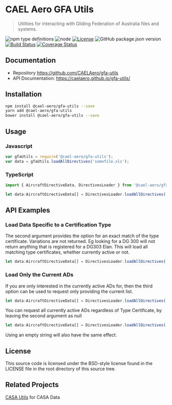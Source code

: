 
# CAEL Aero GFA Utils

> Utilities for interacting with Gliding Federation of Australia files and systems. 

![npm type definitions](https://img.shields.io/npm/types/@cael-aero/gfa-utils)
![node](https://img.shields.io/node/v/@cael-aero/gfa-utils)
[![License](https://img.shields.io/badge/License-BSD%203--Clause-blue.svg)](https://opensource.org/licenses/BSD-3-Clause)
![GitHub package.json version](https://img.shields.io/github/package-json/v/CAELAero/gfa-utils)
[![Build Status](https://travis-ci.com/CAELAero/gfa-utils.svg?branch=master)](https://travis-ci.com/CAELAero/gfa-utils)
[![Coverage Status](https://coveralls.io/repos/github/CAELAero/gfa-utils/badge.svg)](https://coveralls.io/github/CAELAero/gfa-utils)

## Documentation

* Repository https://github.com/CAELAero/gfa-utils
* API Documentation: https://caelaero.github.io/gfa-utils/
 
## Installation

```sh
npm install @cael-aero/gfa-utils --save
yarn add @cael-aero/gfa-utils
bower install @cael-aero/gfa-utils --save
```                                      

## Usage
### Javascript
```javascript
var gfaUtils = require('@cael-aero/gfa-utils');
var data = gfaUtils.loadAllDirectives('somefile.xls');
```

### TypeScript
```typescript
import { AircraftDirectiveData, DirectivesLoader } from '@cael-aero/gfa-utils';

let data:AircraftDirectiveData[] = DirectivesLoader.loadAllDirectives('somefile.xls');
```

## API Examples

### Load Data Specific to a Certification Type

The second argument provides the option for an exact match of the type certificate.
Variations are not returned. Eg looking for a DG 300 will not return anything that
is registered for a DG303 Elan. This will load all matching type certificates, whether
currently active or not.
 
```typescript
let data:AircraftDirectiveData[] = DirectivesLoader.loadAllDirectives('somefile.xls', "Standard Cirrus");
```

### Load Only the Current ADs

If you are only interested in the currently active ADs for, then the third option can
be used to request only providing the current list. 

```typescript
let data:AircraftDirectiveData[] = DirectivesLoader.loadAllDirectives('somefile.xls', "Standard Cirrus", true);
```

You can request all currently active ADs regardless of Type Certificate, by leaving the
second argument as null  

```typescript
let data:AircraftDirectiveData[] = DirectivesLoader.loadAllDirectives('somefile.xls', null, true);
```

Using an empty string will also have the same effect.

## License
This source code is licensed under the BSD-style license found in the
LICENSE file in the root directory of this source tree. 

## Related Projects

[CASA Utils](https://github.com/CAELAero/casa-utils) for CASA Data
